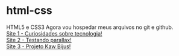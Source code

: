 # html-css
 HTML5 e CSS3
 Agora vou hospedar meus arquivos no git e github. <br>
<a href="https://cgb102000.github.io/html-css/android">Site 1 - Curiosidades sobre tecnologia! </a> <br>
<a href="https://cgb102000.github.io/html-css/desafio 012">Site 2 - Testando parallax! </a> <br>
<a href="https://cgb102000.github.io/html-css/projeto kawany">Site 3 - Projeto Kaw Bijus! </a> <br>
